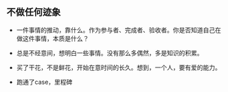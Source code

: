 ## 不做任何迹象

* 一件事情的推动，靠什么。作为参与者、完成者、验收者。你是否知道自己在做这件事情，本质是什么？



* 总是不经意间，想明白一些事情。没有那么多偶然，多是知识的积累。


* 买了干花，不是鲜花，开始在意时间的长久。想到，一个人，要有爱的能力。


* 跑通了case，里程碑
